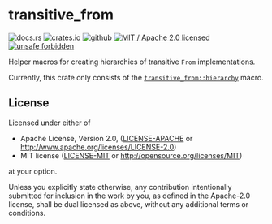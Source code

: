 # transitive_from

[![docs.rs]](https://docs.rs/transitive_from)
[![crates.io]](https://crates.io/crates/transitive_from)
[![github]](https://github.com/steffahn/transitive_from)
[![MIT / Apache 2.0 licensed]](#License)
[![unsafe forbidden]](https://github.com/rust-secure-code/safety-dance/)

[github]: https://img.shields.io/badge/github-steffahn/transitive__from-yellowgreen.svg
[crates.io]: https://img.shields.io/crates/v/transitive_from.svg
[MIT / Apache 2.0 licensed]: https://img.shields.io/crates/l/transitive_from.svg
[docs.rs]: https://docs.rs/transitive_from/badge.svg
[unsafe forbidden]: https://img.shields.io/badge/unsafe-forbidden-success.svg


Helper macros for creating hierarchies of transitive `From` implementations.

Currently, this crate only consists of the [`transitive_from::hierarchy`](https://docs.rs/transitive_from/0.1/transitive_from/macro.hierarchy.html) macro.

## License
Licensed under either of

 * Apache License, Version 2.0, ([LICENSE-APACHE](LICENSE-APACHE) or http://www.apache.org/licenses/LICENSE-2.0)
 * MIT license ([LICENSE-MIT](LICENSE-MIT) or http://opensource.org/licenses/MIT)

at your option.

Unless you explicitly state otherwise, any contribution intentionally submitted for inclusion in the work by you, as defined in the Apache-2.0 license, shall be dual licensed as above, without any additional terms or conditions.
